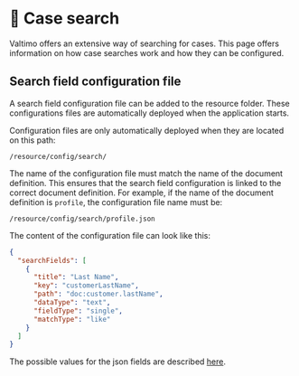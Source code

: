 # 🛑 Case search

Valtimo offers an extensive way of searching for cases. This page offers information on how case searches work and how they can be configured.

## Search field configuration file

A search field configuration file can be added to the resource folder. These configurations files are automatically deployed when the application starts.

Configuration files are only automatically deployed when they are located on this path:

`/resource/config/search/`

The name of the configuration file must match the name of the document definition. This ensures that the search field configuration is linked to the correct document definition. For example, if the name of the document definition is `profile`, the configuration file name must be:

`/resource/config/search/profile.json`

The content of the configuration file can look like this:

```json
{
  "searchFields": [
    {
      "title": "Last Name",
      "key": "customerLastName",
      "path": "doc:customer.lastName",
      "dataType": "text",
      "fieldType": "single",
      "matchType": "like"
    }
  ]
}
```

The possible values for the json fields are described [here](configuring-search-fields.md).
